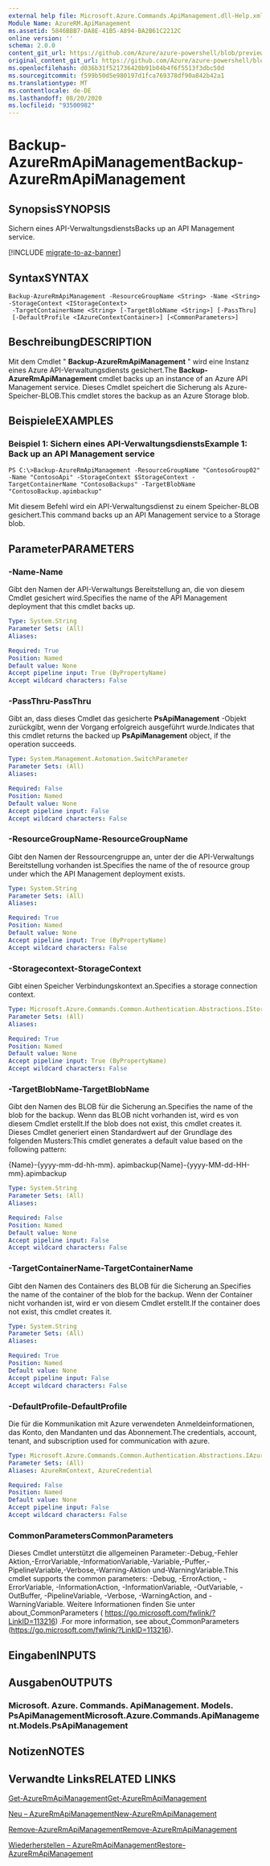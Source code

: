 ```yaml
---
external help file: Microsoft.Azure.Commands.ApiManagement.dll-Help.xml
Module Name: AzureRM.ApiManagement
ms.assetid: 5846BBB7-DA8E-41B5-A894-BA2B61C2212C
online version: ''
schema: 2.0.0
content_git_url: https://github.com/Azure/azure-powershell/blob/preview/src/ResourceManager/ApiManagement/Commands.ApiManagement/help/Backup-AzureRmApiManagement.md
original_content_git_url: https://github.com/Azure/azure-powershell/blob/preview/src/ResourceManager/ApiManagement/Commands.ApiManagement/help/Backup-AzureRmApiManagement.md
ms.openlocfilehash: d036b31f521736420b91b04b4f6f5513f3dbc50d
ms.sourcegitcommit: f599b50d5e980197d1fca769378df90a842b42a1
ms.translationtype: MT
ms.contentlocale: de-DE
ms.lasthandoff: 08/20/2020
ms.locfileid: "93500982"
---
```

# <span data-ttu-id="a0c0a-101">Backup-AzureRmApiManagement</span><span class="sxs-lookup"><span data-stu-id="a0c0a-101">Backup-AzureRmApiManagement</span></span>

## <span data-ttu-id="a0c0a-102">Synopsis</span><span class="sxs-lookup"><span data-stu-id="a0c0a-102">SYNOPSIS</span></span>
<span data-ttu-id="a0c0a-103">Sichern eines API-Verwaltungsdiensts</span><span class="sxs-lookup"><span data-stu-id="a0c0a-103">Backs up an API Management service.</span></span>

[!INCLUDE [migrate-to-az-banner](../../includes/migrate-to-az-banner.md)]

## <span data-ttu-id="a0c0a-104">Syntax</span><span class="sxs-lookup"><span data-stu-id="a0c0a-104">SYNTAX</span></span>

```
Backup-AzureRmApiManagement -ResourceGroupName <String> -Name <String> -StorageContext <IStorageContext>
 -TargetContainerName <String> [-TargetBlobName <String>] [-PassThru]
 [-DefaultProfile <IAzureContextContainer>] [<CommonParameters>]
```

## <span data-ttu-id="a0c0a-105">Beschreibung</span><span class="sxs-lookup"><span data-stu-id="a0c0a-105">DESCRIPTION</span></span>
<span data-ttu-id="a0c0a-106">Mit dem Cmdlet " **Backup-AzureRmApiManagement** " wird eine Instanz eines Azure API-Verwaltungsdiensts gesichert.</span><span class="sxs-lookup"><span data-stu-id="a0c0a-106">The **Backup-AzureRmApiManagement** cmdlet backs up an instance of an Azure API Management service.</span></span>
<span data-ttu-id="a0c0a-107">Dieses Cmdlet speichert die Sicherung als Azure-Speicher-BLOB.</span><span class="sxs-lookup"><span data-stu-id="a0c0a-107">This cmdlet stores the backup as an Azure Storage blob.</span></span>

## <span data-ttu-id="a0c0a-108">Beispiele</span><span class="sxs-lookup"><span data-stu-id="a0c0a-108">EXAMPLES</span></span>

### <span data-ttu-id="a0c0a-109">Beispiel 1: Sichern eines API-Verwaltungsdiensts</span><span class="sxs-lookup"><span data-stu-id="a0c0a-109">Example 1: Back up an API Management service</span></span>
```
PS C:\>Backup-AzureRmApiManagement -ResourceGroupName "ContosoGroup02" -Name "ContosoApi" -StorageContext $StorageContext -TargetContainerName "ContosoBackups" -TargetBlobName "ContosoBackup.apimbackup"
```

<span data-ttu-id="a0c0a-110">Mit diesem Befehl wird ein API-Verwaltungsdienst zu einem Speicher-BLOB gesichert.</span><span class="sxs-lookup"><span data-stu-id="a0c0a-110">This command backs up an API Management service to a Storage blob.</span></span>

## <span data-ttu-id="a0c0a-111">Parameter</span><span class="sxs-lookup"><span data-stu-id="a0c0a-111">PARAMETERS</span></span>

### <span data-ttu-id="a0c0a-112">-Name</span><span class="sxs-lookup"><span data-stu-id="a0c0a-112">-Name</span></span>
<span data-ttu-id="a0c0a-113">Gibt den Namen der API-Verwaltungs Bereitstellung an, die von diesem Cmdlet gesichert wird.</span><span class="sxs-lookup"><span data-stu-id="a0c0a-113">Specifies the name of the API Management deployment that this cmdlet backs up.</span></span>

```yaml
Type: System.String
Parameter Sets: (All)
Aliases: 

Required: True
Position: Named
Default value: None
Accept pipeline input: True (ByPropertyName)
Accept wildcard characters: False
```

### <span data-ttu-id="a0c0a-114">-PassThru</span><span class="sxs-lookup"><span data-stu-id="a0c0a-114">-PassThru</span></span>
<span data-ttu-id="a0c0a-115">Gibt an, dass dieses Cmdlet das gesicherte **PsApiManagement** -Objekt zurückgibt, wenn der Vorgang erfolgreich ausgeführt wurde.</span><span class="sxs-lookup"><span data-stu-id="a0c0a-115">Indicates that this cmdlet returns the backed up **PsApiManagement** object, if the operation succeeds.</span></span>

```yaml
Type: System.Management.Automation.SwitchParameter
Parameter Sets: (All)
Aliases: 

Required: False
Position: Named
Default value: None
Accept pipeline input: False
Accept wildcard characters: False
```

### <span data-ttu-id="a0c0a-116">-ResourceGroupName</span><span class="sxs-lookup"><span data-stu-id="a0c0a-116">-ResourceGroupName</span></span>
<span data-ttu-id="a0c0a-117">Gibt den Namen der Ressourcengruppe an, unter der die API-Verwaltungs Bereitstellung vorhanden ist.</span><span class="sxs-lookup"><span data-stu-id="a0c0a-117">Specifies the name of the of resource group under which the API Management deployment exists.</span></span>

```yaml
Type: System.String
Parameter Sets: (All)
Aliases: 

Required: True
Position: Named
Default value: None
Accept pipeline input: True (ByPropertyName)
Accept wildcard characters: False
```

### <span data-ttu-id="a0c0a-118">-Storagecontext</span><span class="sxs-lookup"><span data-stu-id="a0c0a-118">-StorageContext</span></span>
<span data-ttu-id="a0c0a-119">Gibt einen Speicher Verbindungskontext an.</span><span class="sxs-lookup"><span data-stu-id="a0c0a-119">Specifies a storage connection context.</span></span>

```yaml
Type: Microsoft.Azure.Commands.Common.Authentication.Abstractions.IStorageContext
Parameter Sets: (All)
Aliases: 

Required: True
Position: Named
Default value: None
Accept pipeline input: True (ByPropertyName)
Accept wildcard characters: False
```

### <span data-ttu-id="a0c0a-120">-TargetBlobName</span><span class="sxs-lookup"><span data-stu-id="a0c0a-120">-TargetBlobName</span></span>
<span data-ttu-id="a0c0a-121">Gibt den Namen des BLOB für die Sicherung an.</span><span class="sxs-lookup"><span data-stu-id="a0c0a-121">Specifies the name of the blob for the backup.</span></span>
<span data-ttu-id="a0c0a-122">Wenn das BLOB nicht vorhanden ist, wird es von diesem Cmdlet erstellt.</span><span class="sxs-lookup"><span data-stu-id="a0c0a-122">If the blob does not exist, this cmdlet creates it.</span></span>
<span data-ttu-id="a0c0a-123">Dieses Cmdlet generiert einen Standardwert auf der Grundlage des folgenden Musters:</span><span class="sxs-lookup"><span data-stu-id="a0c0a-123">This cmdlet generates a default value based on the following pattern:</span></span> 

<span data-ttu-id="a0c0a-124">{Name}-{yyyy-mm-dd-hh-mm}. apimbackup</span><span class="sxs-lookup"><span data-stu-id="a0c0a-124">{Name}-{yyyy-MM-dd-HH-mm}.apimbackup</span></span>

```yaml
Type: System.String
Parameter Sets: (All)
Aliases: 

Required: False
Position: Named
Default value: None
Accept pipeline input: False
Accept wildcard characters: False
```

### <span data-ttu-id="a0c0a-125">-TargetContainerName</span><span class="sxs-lookup"><span data-stu-id="a0c0a-125">-TargetContainerName</span></span>
<span data-ttu-id="a0c0a-126">Gibt den Namen des Containers des BLOB für die Sicherung an.</span><span class="sxs-lookup"><span data-stu-id="a0c0a-126">Specifies the name of the container of the blob for the backup.</span></span>
<span data-ttu-id="a0c0a-127">Wenn der Container nicht vorhanden ist, wird er von diesem Cmdlet erstellt.</span><span class="sxs-lookup"><span data-stu-id="a0c0a-127">If the container does not exist, this cmdlet creates it.</span></span>

```yaml
Type: System.String
Parameter Sets: (All)
Aliases: 

Required: True
Position: Named
Default value: None
Accept pipeline input: False
Accept wildcard characters: False
```

### <span data-ttu-id="a0c0a-128">-DefaultProfile</span><span class="sxs-lookup"><span data-stu-id="a0c0a-128">-DefaultProfile</span></span>
<span data-ttu-id="a0c0a-129">Die für die Kommunikation mit Azure verwendeten Anmeldeinformationen, das Konto, den Mandanten und das Abonnement.</span><span class="sxs-lookup"><span data-stu-id="a0c0a-129">The credentials, account, tenant, and subscription used for communication with azure.</span></span>

```yaml
Type: Microsoft.Azure.Commands.Common.Authentication.Abstractions.IAzureContextContainer
Parameter Sets: (All)
Aliases: AzureRmContext, AzureCredential

Required: False
Position: Named
Default value: None
Accept pipeline input: False
Accept wildcard characters: False
```

### <span data-ttu-id="a0c0a-130">CommonParameters</span><span class="sxs-lookup"><span data-stu-id="a0c0a-130">CommonParameters</span></span>
<span data-ttu-id="a0c0a-131">Dieses Cmdlet unterstützt die allgemeinen Parameter:-Debug,-Fehler Aktion,-ErrorVariable,-InformationVariable,-Variable,-Puffer,-PipelineVariable,-Verbose,-Warning-Aktion und-WarningVariable.</span><span class="sxs-lookup"><span data-stu-id="a0c0a-131">This cmdlet supports the common parameters: -Debug, -ErrorAction, -ErrorVariable, -InformationAction, -InformationVariable, -OutVariable, -OutBuffer, -PipelineVariable, -Verbose, -WarningAction, and -WarningVariable.</span></span> <span data-ttu-id="a0c0a-132">Weitere Informationen finden Sie unter about_CommonParameters ( https://go.microsoft.com/fwlink/?LinkID=113216) .</span><span class="sxs-lookup"><span data-stu-id="a0c0a-132">For more information, see about_CommonParameters (https://go.microsoft.com/fwlink/?LinkID=113216).</span></span>

## <span data-ttu-id="a0c0a-133">Eingaben</span><span class="sxs-lookup"><span data-stu-id="a0c0a-133">INPUTS</span></span>

## <span data-ttu-id="a0c0a-134">Ausgaben</span><span class="sxs-lookup"><span data-stu-id="a0c0a-134">OUTPUTS</span></span>

### <span data-ttu-id="a0c0a-135">Microsoft. Azure. Commands. ApiManagement. Models. PsApiManagement</span><span class="sxs-lookup"><span data-stu-id="a0c0a-135">Microsoft.Azure.Commands.ApiManagement.Models.PsApiManagement</span></span>

## <span data-ttu-id="a0c0a-136">Notizen</span><span class="sxs-lookup"><span data-stu-id="a0c0a-136">NOTES</span></span>

## <span data-ttu-id="a0c0a-137">Verwandte Links</span><span class="sxs-lookup"><span data-stu-id="a0c0a-137">RELATED LINKS</span></span>

[<span data-ttu-id="a0c0a-138">Get-AzureRmApiManagement</span><span class="sxs-lookup"><span data-stu-id="a0c0a-138">Get-AzureRmApiManagement</span></span>](./Get-AzureRmApiManagement.md)

[<span data-ttu-id="a0c0a-139">Neu – AzureRmApiManagement</span><span class="sxs-lookup"><span data-stu-id="a0c0a-139">New-AzureRmApiManagement</span></span>](./New-AzureRmApiManagement.md)

[<span data-ttu-id="a0c0a-140">Remove-AzureRmApiManagement</span><span class="sxs-lookup"><span data-stu-id="a0c0a-140">Remove-AzureRmApiManagement</span></span>](./Remove-AzureRmApiManagement.md)

[<span data-ttu-id="a0c0a-141">Wiederherstellen – AzureRmApiManagement</span><span class="sxs-lookup"><span data-stu-id="a0c0a-141">Restore-AzureRmApiManagement</span></span>](./Restore-AzureRmApiManagement.md)


